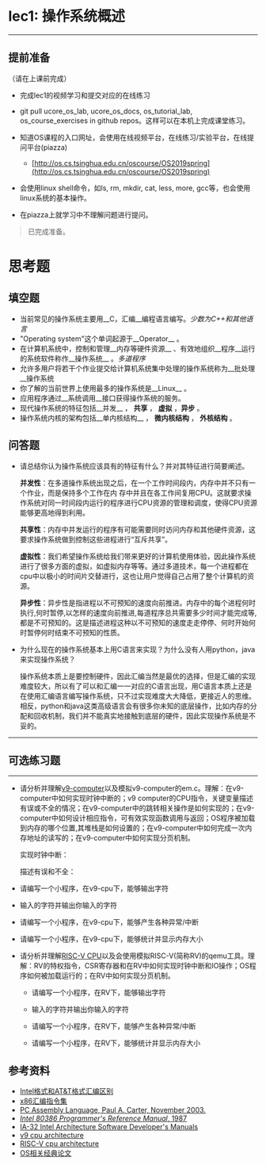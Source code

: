 # lec1: 操作系统概述

---

## **提前准备**

（请在上课前完成）

* 完成lec1的视频学习和提交对应的在线练习
* git pull ucore\_os\_lab, ucore\_os\_docs, os\_tutorial\_lab, os\_course\_exercises in github repos。这样可以在本机上完成课堂练习。
* 知道OS课程的入口网址，会使用在线视频平台，在线练习/实验平台，在线提问平台\(piazza\)
  * [http://os.cs.tsinghua.edu.cn/oscourse/OS2019spring](http://os.cs.tsinghua.edu.cn/oscourse/OS2019spring)


* 会使用linux shell命令，如ls, rm, mkdir, cat, less, more, gcc等，也会使用linux系统的基本操作。
* 在piazza上就学习中不理解问题进行提问。

> 已完成准备。

# 思考题

## 填空题

* 当前常见的操作系统主要用__C，汇编__编程语言编写。*少数为C++和其他语言*
* "Operating system"这个单词起源于__Operator__ 。
* 在计算机系统中，控制和管理__内存等硬件资源__ 、有效地组织__程序__运行的系统软件称作__操作系统__ 。*多道程序*
* 允许多用户将若干个作业提交给计算机系统集中处理的操作系统称为__批处理__操作系统
* 你了解的当前世界上使用最多的操作系统是__Linux__ 。
* 应用程序通过__系统调用__接口获得操作系统的服务。
* 现代操作系统的特征包括__并发__ ， __共享__ ， __虚拟__ ，__异步__ 。
* 操作系统内核的架构包括__单内核结构__ ， __微内核结构__ ， __外核结构__ 。


## 问答题

- 请总结你认为操作系统应该具有的特征有什么？并对其特征进行简要阐述。

  **并发性**：在多道操作系统出现之后，在一个工作时间段内，内存中并不只有一个作业，而是保持多个工作在内			  		存中并且在各工作间复用CPU。这就要求操作系统对同一时间段内运行的程序进行CPU资源的管理和调度，使得CPU资源能够更高地得到利用。

  **共享性**：内存中并发运行的程序有可能需要同时访问内存和其他硬件资源，这要求操作系统做到控制这些进程进行“互斥共享”。

  **虚拟性**：我们希望操作系统给我们带来更好的计算机使用体验，因此操作系统进行了很多方面的虚拟，如虚拟内存等等。通过多道技术，每一个进程都在cpu中以极小的时间片交替进行，这也让用户觉得自己占用了整个计算机的资源。

  **异步性**：异步性是指进程以不可预知的速度向前推进。内存中的每个进程何时执行,何时暂停,以怎样的速度向前推进,每道程序总共需要多少时间才能完成等,都是不可预知的。这是描述进程这种以不可预知的速度走走停停、何时开始何时暂停何时结束不可预知的性质。


- 为什么现在的操作系统基本上用C语言来实现？为什么没有人用python，java来实现操作系统？

  操作系统本质上是要控制硬件，因此汇编当然是最优的选择，但是汇编的实现难度较大，所以有了可以和汇编一一对应的C语言出现，用C语言本质上还是在使用汇编语言编写操作系统，只不过实现难度大大降低，更接近人的思维。相反，python和java这类高级语言会有很多你未知的底层操作，比如内存的分配和回收机制，我们并不能真实地接触到底层的硬件，因此实现操作系统是不妥的。

---

## 可选练习题

---

- 请分析并理解[v9\-computer](https://github.com/chyyuu/os_tutorial_lab/blob/master/v9_computer/docs/v9_computer.md)以及模拟v9\-computer的em.c。理解：在v9\-computer中如何实现时钟中断的；v9 computer的CPU指令，关键变量描述有误或不全的情况；在v9\-computer中的跳转相关操作是如何实现的；在v9\-computer中如何设计相应指令，可有效实现函数调用与返回；OS程序被加载到内存的哪个位置,其堆栈是如何设置的；在v9\-computer中如何完成一次内存地址的读写的；在v9\-computer中如何实现分页机制。

  实现时钟中断：

  描述有误和不全：



- 请编写一个小程序，在v9-cpu下，能够输出字符


- 输入的字符并输出你输入的字符


- 请编写一个小程序，在v9-cpu下，能够产生各种异常/中断


- 请编写一个小程序，在v9-cpu下，能够统计并显示内存大小



- 请分析并理解[RISC-V CPU](http://www.riscvbook.com/chinese/)以及会使用模拟RISC\-V(简称RV)的qemu工具。理解：RV的特权指令，CSR寄存器和在RV中如何实现时钟中断和IO操作；OS程序如何被加载运行的；在RV中如何实现分页机制。
  - 请编写一个小程序，在RV下，能够输出字符

  - 输入的字符并输出你输入的字符

  - 请编写一个小程序，在RV下，能够产生各种异常/中断

  - 请编写一个小程序，在RV下，能够统计并显示内存大小

## 参考资料
 - [Intel格式和AT&T格式汇编区别](http://www.cnblogs.com/hdk1993/p/4820353.html)
 - [x86汇编指令集  ](http://hiyyp1234.blog.163.com/blog/static/67786373200981811422948/)
 - [PC Assembly Language, Paul A. Carter, November 2003.](https://pdos.csail.mit.edu/6.828/2016/readings/pcasm-book.pdf)
 - [*Intel 80386 Programmer's Reference Manual*, 1987](https://pdos.csail.mit.edu/6.828/2016/readings/i386/toc.htm)
 - [IA-32 Intel Architecture Software Developer's Manuals](http://www.intel.com/content/www/us/en/processors/architectures-software-developer-manuals.html)
 - [v9 cpu architecture](https://github.com/chyyuu/os_tutorial_lab/blob/master/v9_computer/docs/v9_computer.md)
 - [RISC-V cpu architecture](http://www.riscvbook.com/chinese/)
 - [OS相关经典论文](https://github.com/chyyuu/aos_course_info/blob/master/readinglist.md)
